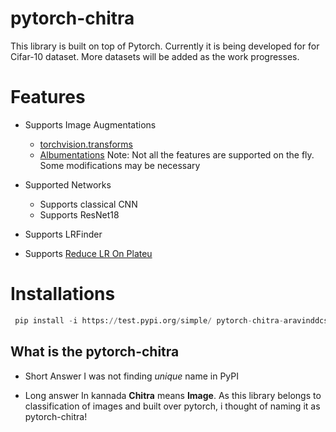 # pytorch-chitra
This library is built on top of Pytorch. Currently it is being developed for for Cifar-10 dataset. More datasets will be added as the work progresses.

# Features
* Supports Image Augmentations
  * [torchvision.transforms](https://pytorch.org/docs/stable/torchvision/transforms.html)
  * [Albumentations](https://github.com/albumentations-team/albumentations)
Note: Not all the features are supported on the fly. Some modifications may be necessary

* Supported Networks
  * Supports classical CNN
  * Supports ResNet18

* Supports LRFinder

* Supports [Reduce LR On Plateu](https://pytorch.org/docs/stable/optim.html#torch.optim.lr_scheduler.ReduceLROnPlateau)

# Installations 

```python
 pip install -i https://test.pypi.org/simple/ pytorch-chitra-aravinddcsadguru
```

## What is the pytorch-chitra
* Short Answer
  I was not finding _unique_ name in PyPI

* Long answer
  In kannada **Chitra**  means **Image**. As this library belongs to classification of images and built over pytorch, i thought of naming it as pytorch-chitra!
